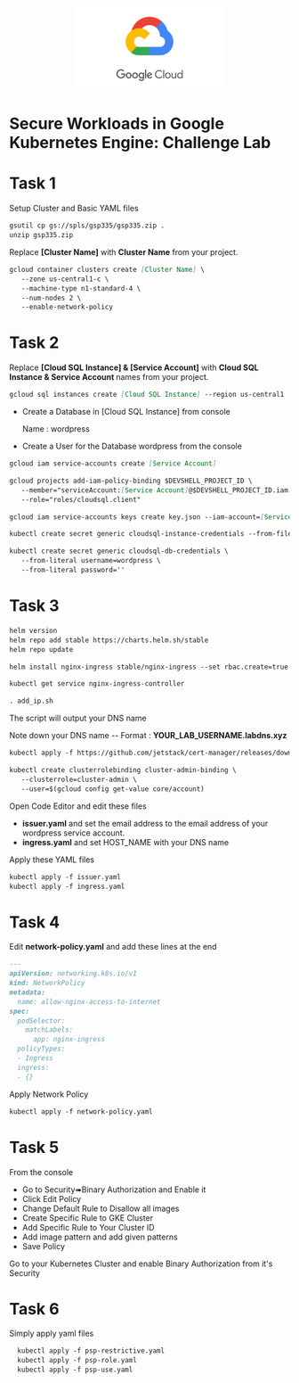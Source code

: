 <p align="center">
    <img src="files/gcp.png" height="150">
</p>

# Secure Workloads in Google Kubernetes Engine: Challenge Lab


# Task 1

Setup Cluster and Basic YAML files
```md
gsutil cp gs://spls/gsp335/gsp335.zip .
unzip gsp335.zip
```

Replace <b>[Cluster Name]</b> with <b>Cluster Name</b> from your project.

```md
gcloud container clusters create [Cluster Name] \
   --zone us-central1-c \
   --machine-type n1-standard-4 \
   --num-nodes 2 \
   --enable-network-policy
```
# Task 2

Replace <b>[Cloud SQL Instance] & [Service Account]</b> with <b>Cloud SQL Instance & Service Account </b> names from your project.
```md
gcloud sql instances create [Cloud SQL Instance] --region us-central1
```
* Create a Database in [Cloud SQL Instance] from console
  <p>Name : wordpress</p>
* Create a User for the Database wordpress from the console  
  
```md
gcloud iam service-accounts create [Service Account]
```
```md
gcloud projects add-iam-policy-binding $DEVSHELL_PROJECT_ID \
   --member="serviceAccount:[Service Account]@$DEVSHELL_PROJECT_ID.iam.gserviceaccount.com" \
   --role="roles/cloudsql.client"
```
```md
gcloud iam service-accounts keys create key.json --iam-account=[Service Account]@$DEVSHELL_PROJECT_ID.iam.gserviceaccount.com
```
```md
kubectl create secret generic cloudsql-instance-credentials --from-file key.json
```
```md
kubectl create secret generic cloudsql-db-credentials \
   --from-literal username=wordpress \
   --from-literal password=''
```
# Task 3

```md
helm version
helm repo add stable https://charts.helm.sh/stable
helm repo update
```
```md
helm install nginx-ingress stable/nginx-ingress --set rbac.create=true
```
```md
kubectl get service nginx-ingress-controller
```
```md
. add_ip.sh
```
The script will output your DNS name
<p>Note down your DNS name -- Format : <b>YOUR_LAB_USERNAME.labdns.xyz</b>

```md
kubectl apply -f https://github.com/jetstack/cert-manager/releases/download/v0.16.0/cert-manager.yaml
```
```md
kubectl create clusterrolebinding cluster-admin-binding \
   --clusterrole=cluster-admin \
   --user=$(gcloud config get-value core/account)
```
Open Code Editor and edit these files <br>
* <b>issuer.yaml</b> and set the email address to the email address of your wordpress service account. 
* <b>ingress.yaml</b> and set HOST_NAME with your DNS name
    
Apply these YAML files
```md
kubectl apply -f issuer.yaml
kubectl apply -f ingress.yaml
```    
  
# Task 4

Edit <b>network-policy.yaml</b> and add these lines at the end

```md
---
apiVersion: networking.k8s.io/v1
kind: NetworkPolicy
metadata:
  name: allow-nginx-access-to-internet
spec:
  podSelector:
    matchLabels:
      app: nginx-ingress
  policyTypes:
  - Ingress
  ingress:
  - {}
```
Apply Network Policy
```md
kubectl apply -f network-policy.yaml
```
# Task 5
From the console
* Go to Security➠Binary Authorization and Enable it
* Click Edit Policy
* Change Default Rule to Disallow all images
* Create Specific Rule to GKE Cluster
* Add Specific Rule to Your Cluster ID
* Add image pattern and add given patterns
* Save Policy
  
Go to your Kubernetes Cluster and enable Binary Authorization from it's Security

# Task 6

Simply apply yaml files

```md
  kubectl apply -f psp-restrictive.yaml
  kubectl apply -f psp-role.yaml
  kubectl apply -f psp-use.yaml
```

